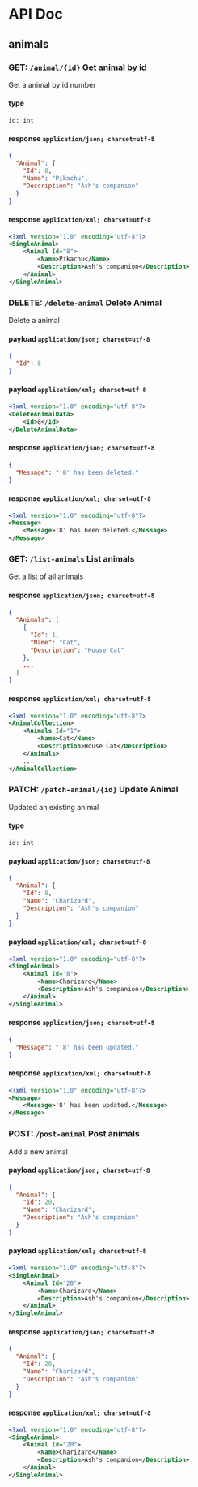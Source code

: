 # API Doc
## animals
### GET: `/animal/{id}` Get animal by id
Get a animal by id number

#### type
```
id: int
```
#### response `application/json; charset=utf-8`
```json
{
  "Animal": {
    "Id": 8,
    "Name": "Pikachu",
    "Description": "Ash's companion"
  }
}
```
#### response `application/xml; charset=utf-8`
```xml
<?xml version="1.0" encoding="utf-8"?>
<SingleAnimal>
    <Animal Id="8">
        <Name>Pikachu</Name>
        <Description>Ash's companion</Description>
    </Animal>
</SingleAnimal>
```
### DELETE: `/delete-animal` Delete Animal
Delete a animal

#### payload `application/json; charset=utf-8`
```json
{
  "Id": 8
}
```
#### payload `application/xml; charset=utf-8`
```xml
<?xml version="1.0" encoding="utf-8"?>
<DeleteAnimalData>
    <Id>8</Id>
</DeleteAnimalData>
```
#### response `application/json; charset=utf-8`
```json
{
  "Message": "'8' has been deleted."
}
```
#### response `application/xml; charset=utf-8`
```xml
<?xml version="1.0" encoding="utf-8"?>
<Message>
    <Message>'8' has been deleted.</Message>
</Message>
```
### GET: `/list-animals` List animals
Get a list of all animals

#### response `application/json; charset=utf-8`
```json
{
  "Animals": [
    {
      "Id": 1,
      "Name": "Cat",
      "Description": "House Cat"
    },
    ...
  ]
}
```
#### response `application/xml; charset=utf-8`
```xml
<?xml version="1.0" encoding="utf-8"?>
<AnimalCollection>
    <Animals Id="1">
        <Name>Cat</Name>
        <Description>House Cat</Description>
    </Animals>
    ...
</AnimalCollection>
```
### PATCH: `/patch-animal/{id}` Update Animal
Updated an existing animal

#### type
```
id: int
```
#### payload `application/json; charset=utf-8`
```json
{
  "Animal": {
    "Id": 8,
    "Name": "Charizard",
    "Description": "Ash's companion"
  }
}
```
#### payload `application/xml; charset=utf-8`
```xml
<?xml version="1.0" encoding="utf-8"?>
<SingleAnimal>
    <Animal Id="8">
        <Name>Charizard</Name>
        <Description>Ash's companion</Description>
    </Animal>
</SingleAnimal>
```
#### response `application/json; charset=utf-8`
```json
{
  "Message": "'8' has been updated."
}
```
#### response `application/xml; charset=utf-8`
```xml
<?xml version="1.0" encoding="utf-8"?>
<Message>
    <Message>'8' has been updated.</Message>
</Message>
```
### POST: `/post-animal` Post animals
Add a new animal

#### payload `application/json; charset=utf-8`
```json
{
  "Animal": {
    "Id": 20,
    "Name": "Charizard",
    "Description": "Ash's companion"
  }
}
```
#### payload `application/xml; charset=utf-8`
```xml
<?xml version="1.0" encoding="utf-8"?>
<SingleAnimal>
    <Animal Id="20">
        <Name>Charizard</Name>
        <Description>Ash's companion</Description>
    </Animal>
</SingleAnimal>
```
#### response `application/json; charset=utf-8`
```json
{
  "Animal": {
    "Id": 20,
    "Name": "Charizard",
    "Description": "Ash's companion"
  }
}
```
#### response `application/xml; charset=utf-8`
```xml
<?xml version="1.0" encoding="utf-8"?>
<SingleAnimal>
    <Animal Id="20">
        <Name>Charizard</Name>
        <Description>Ash's companion</Description>
    </Animal>
</SingleAnimal>
```
